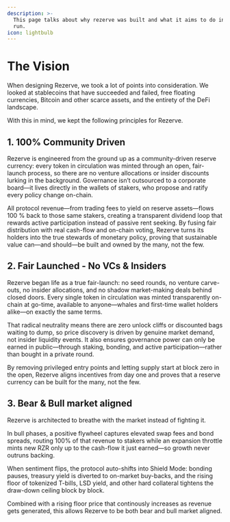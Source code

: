 ```yaml
---
description: >-
  This page talks about why rezerve was built and what it aims to do in the long
  run.
icon: lightbulb
---
```


# The Vision

When designing Rezerve, we took a lot of points into consideration. We looked at stablecoins that have succeeded and failed, free floating currencies, Bitcoin and other scarce assets, and the entirety of the DeFi landscape.

With this in mind, we kept the following principles for Rezerve.

## 1. 100% Community Driven

Rezerve is engineered from the ground up as a community-driven reserve currency: every token in circulation was minted through an open, fair-launch process, so there are no venture allocations or insider discounts lurking in the background. Governance isn’t outsourced to a corporate board—it lives directly in the wallets of stakers, who propose and ratify every policy change on-chain.&#x20;

All protocol revenue—from trading fees to yield on reserve assets—flows 100 % back to those same stakers, creating a transparent dividend loop that rewards active participation instead of passive rent seeking. By fusing fair distribution with real cash-flow and on-chain voting, Rezerve turns its holders into the true stewards of monetary policy, proving that sustainable value can—and should—be built and owned by the many, not the few.

## 2. Fair Launched - No VCs & Insiders

Rezerve began life as a true fair-launch: no seed rounds, no venture carve-outs, no insider allocations, and no shadow market-making deals behind closed doors. Every single token in circulation was minted transparently on-chain at go-time, available to anyone—whales and first-time wallet holders alike—on exactly the same terms.

That radical neutrality means there are zero unlock cliffs or discounted bags waiting to dump, so price discovery is driven by genuine market demand, not insider liquidity events. It also ensures governance power can only be earned in public—through staking, bonding, and active participation—rather than bought in a private round.&#x20;

By removing privileged entry points and letting supply start at block zero in the open, Rezerve aligns incentives from day one and proves that a reserve currency can be built for the many, not the few.

## 3. Bear & Bull market aligned

Rezerve is architected to breathe with the market instead of fighting it.&#x20;

In bull phases, a positive flywheel captures elevated swap fees and bond spreads, routing 100% of that revenue to stakers while an expansion throttle mints new RZR only up to the cash-flow it just earned—so growth never outruns backing.

When sentiment flips, the protocol auto-shifts into Shield Mode: bonding pauses, treasury yield is diverted to on-market buy-backs, and the rising floor of tokenized T-bills, LSD yield, and other hard collateral tightens the draw-down ceiling block by block.&#x20;

Combined with a rising floor price that continously increases as revenue gets generated, this allows Rezerve to be both bear and bull market aligned.
